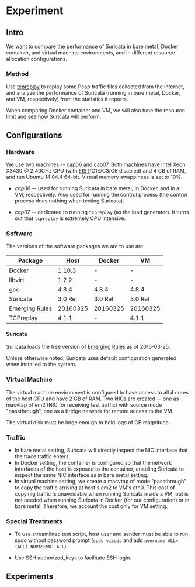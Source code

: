 Experiment
==========

## Intro

We want to compare the performance of [Suricata](http://suricata-ids.org/) in bare metal, Docker container, and virtual machine environments, and in different resource allocation configurations.

### Method

Use [tcpreplay](http://tcpreplay.appneta.com/) to replay some Pcap traffic files collected from the Internet, and analyze the performance of Suricata (running in bare metal, Docker, and VM, respectively) from the statistics it reports.

When comparing Docker container and VM, we will also tune the resource limit and see how Suricata will perform.

## Configurations

### Hardware

We use two machines -- cap06 and cap07. Both machines have Intel Xeon X3430 @ 2.40GHz CPU (with [EIST](https://en.wikipedia.org/wiki/SpeedStep)/C1E/C3/C6 disabled) and 4 GB of RAM, and run Ubuntu 14.04.4 64-bit. Virtual memory swappiness is set to 10%.

 * *cap06* -- used for running Suricata in bare metal, in Docker, and in a VM, respectively. Also used for running the control process (the control process does nothing when testing Suricata).

 * *cap07* -- dedicated to running `tcpreplay` (as the load generator). It turns out that `tcpreplay` is extremely CPU intensive.

### Software

The versions of the software packages we are to use are:

|     Package      |    Host    |  Docker   |     VM      |
|  --------------  |  --------  | --------  |  ---------  |
|     Docker       |   1.10.3   |     -     |    -        |
|     libvirt      |   1.2.2    |     -     |    -        |
|     gcc          |   4.8.4    |   4.8.4   |   4.8.4     |
|     Suricata     |   3.0 Rel  |  3.0 Rel  |  3.0 Rel    |
|  Emerging Rules  |   20160325 |  20160325 |   20160325  |
|     TCPreplay    |   4.1.1    |    -      |   4.1.1     |

#### Suricata

Suricata loads the free version of [Emerging Rules](http://rules.emergingthreats.net/open/suricata/) as of 2016-03-25.

Unless otherwise noted, Suricata uses default configuration generated when installed to the system.

### Virtual Machine

The virtual machine environment is configured to have access to all 4 cores of the host CPU and have 2 GB of RAM. Two NICs are created -- one as macvtap of em2 (NIC for receiving test traffic) with source mode "passthrough", one as a bridge network for remote access to the VM.

The virtual disk must be large enough to hold logs of GB magnitude.

### Traffic

 * In bare metal setting, Suricata will directly inspect the NIC interface that the trace traffic enters.
 * In Docker setting, the container is configured so that the network interfaces of the host is exposed to the container, enabling Suricata to inspect the same NIC interface as in bare metal setting.
 * In virtual machine setting, we create a macvtap of mode "passthrough" to copy the traffic arriving at host's em2 to VM's eth0. This cost of copyinig traffic is unavoidable when running Suricata inside a VM, but is not needed when running Suricata in Docker (for our configuration) or in bare metal. Therefore, we account the cost only for VM setting.

### Special Treatments

 * To use streamlined test script, host user and sender must be
   able to run sudo without password prompt (`sudo visudo` and add `username ALL=(ALL) NOPASSWD: ALL`).

 * Use SSH authorized_keys to facilitate SSH login.

## Experiments
